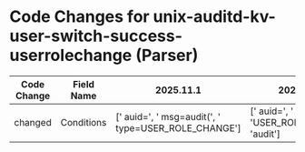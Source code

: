 # Code Changes for unix-auditd-kv-user-switch-success-userrolechange (Parser)

| Code Change | Field Name | 2025.11.1 | 2025.12.1 |
|-------------|------------|-----------|------------|
| changed | Conditions | [' auid=', ' msg=audit(', ' type=USER_ROLE_CHANGE'] | [' auid=', ' msg=', 'USER_ROLE_CHANGE', 'audit'] |